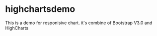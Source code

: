 highchartsdemo
==============

This is a demo for responisive chart. it's combine of Bootstrap V3.0 and HighCharts
